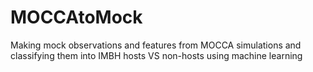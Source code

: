 # MOCCAtoMock
 Making mock observations and features from MOCCA simulations and classifying
 them into IMBH hosts VS non-hosts using machine learning

